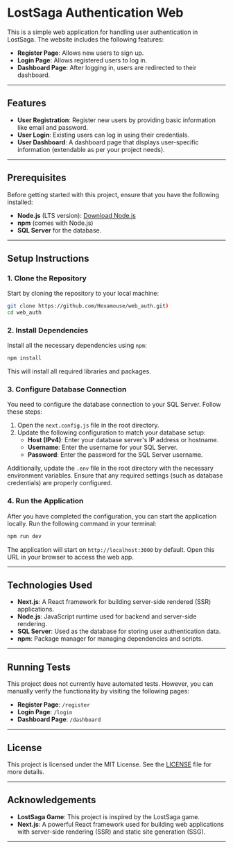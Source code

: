 # LostSaga Authentication Web

This is a simple web application for handling user authentication in LostSaga. The website includes the following features:
- **Register Page**: Allows new users to sign up.
- **Login Page**: Allows registered users to log in.
- **Dashboard Page**: After logging in, users are redirected to their dashboard.

---

## Features

- **User Registration**: Register new users by providing basic information like email and password.
- **User Login**: Existing users can log in using their credentials.
- **User Dashboard**: A dashboard page that displays user-specific information (extendable as per your project needs).

---

## Prerequisites

Before getting started with this project, ensure that you have the following installed:

- **Node.js** (LTS version): [Download Node.js](https://nodejs.org/)
- **npm** (comes with Node.js)
- **SQL Server** for the database.

---

## Setup Instructions

### 1. Clone the Repository

Start by cloning the repository to your local machine:

```bash
git clone https://github.com/Hexamouse/web_auth.git)
cd web_auth
```

### 2. Install Dependencies

Install all the necessary dependencies using `npm`:

```bash
npm install
```

This will install all required libraries and packages.

### 3. Configure Database Connection

You need to configure the database connection to your SQL Server. Follow these steps:

1. Open the `next.config.js` file in the root directory.
2. Update the following configuration to match your database setup:
   - **Host (IPv4)**: Enter your database server's IP address or hostname.
   - **Username**: Enter the username for your SQL Server.
   - **Password**: Enter the password for the SQL Server username.

Additionally, update the `.env` file in the root directory with the necessary environment variables. Ensure that any required settings (such as database credentials) are properly configured.

### 4. Run the Application

After you have completed the configuration, you can start the application locally. Run the following command in your terminal:

```bash
npm run dev
```

The application will start on `http://localhost:3000` by default. Open this URL in your browser to access the web app.

---

## Technologies Used

- **Next.js**: A React framework for building server-side rendered (SSR) applications.
- **Node.js**: JavaScript runtime used for backend and server-side rendering.
- **SQL Server**: Used as the database for storing user authentication data.
- **npm**: Package manager for managing dependencies and scripts.

---

## Running Tests

This project does not currently have automated tests. However, you can manually verify the functionality by visiting the following pages:

- **Register Page**: `/register`
- **Login Page**: `/login`
- **Dashboard Page**: `/dashboard`

---

## License

This project is licensed under the MIT License. See the [LICENSE](LICENSE) file for more details.

---

## Acknowledgements

- **LostSaga Game**: This project is inspired by the LostSaga game.
- **Next.js**: A powerful React framework used for building web applications with server-side rendering (SSR) and static site generation (SSG).

---
